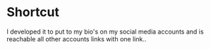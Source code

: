 # Shortcut
I developed it to put to my bio's on my social media accounts and is reachable all other accounts links with one link..
